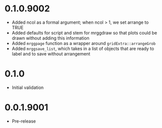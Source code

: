 # 0.1.0.9002
- Added ncol as a formal argument; when ncol > 1, we set arrange to TRUE
- Added defaults for script and stem for mrggdraw so that 
plots could be drawn without adding this information
- Added `mrggpage` function as a wrapper around `gridExtra::arrangeGrob`
- Added `mrggsave_list`, which takes in a list of objects that are ready 
to label and to save without arrangement

# 0.1.0
- Initial validation

# 0.0.1.9001

- Pre-release
